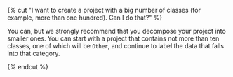{% cut "I want to create a project with a big number of classes (for example, more than one hundred). Can I do that?" %}

You can, but we strongly recommend that you decompose your project into smaller ones. You can start with a project that contains not more than ten classes, one of which will be `Other`, and continue to label the data that falls into that category.

{% endcut %}